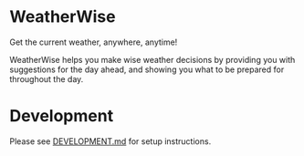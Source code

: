 # WeatherWise
Get the current weather, anywhere, anytime!

WeatherWise helps you make wise weather decisions by providing you with suggestions for the day ahead, 
and showing you what to be prepared for throughout the day.

# Development
Please see [DEVELOPMENT.md](DEVELOPMENT.md) for setup instructions.
